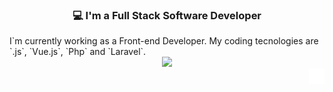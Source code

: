 <div display="inline-block">
 
 <h3 align="center">  💻 I'm a Full Stack Software Developer </h3>
</div>
  I`m currently working as a Front-end Developer.
  My coding tecnologies are `.js`, `Vue.js`, `Php` and `Laravel`.  
<div align="center"  display="inline-block">
<div>
  <img height="180em" src="https://github-readme-stats.vercel.app/api/top-langs/?username=MattsBarbosa&layout=compact&langs_count=7&theme=dracula"/>
 <br>
  <a  href="https://www.linkedin.com/in/dev-matheus-barbosa/"><img align="right" width="25px" src="https://github.com/Aakarsh-B/trying-repos/blob/master/linkedin.svg" />
</div>
